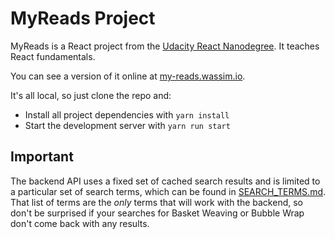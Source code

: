 # MyReads Project

MyReads is a React project from the [Udacity React Nanodegree](https://www.udacity.com/course/react-nanodegree--nd019). It teaches React fundamentals.

You can see a version of it online at [my-reads.wassim.io](http://my-reads.wassim.io).

It's all local, so just clone the repo and:

* Install all project dependencies with `yarn install`
* Start the development server with `yarn run start`

## Important
The backend API uses a fixed set of cached search results and is limited to a particular set of search terms, which can be found in [SEARCH_TERMS.md](SEARCH_TERMS.md). That list of terms are the _only_ terms that will work with the backend, so don't be surprised if your searches for Basket Weaving or Bubble Wrap don't come back with any results.
